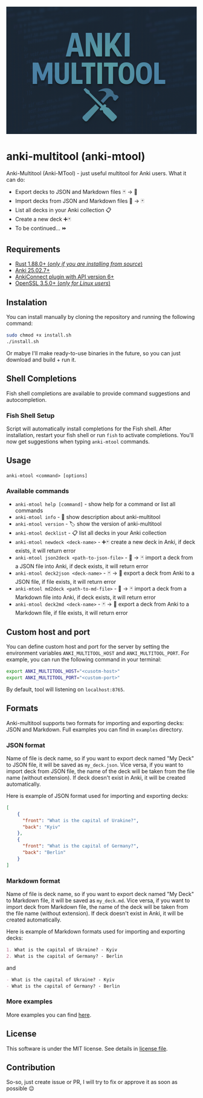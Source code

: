 ![anki-multitool-logo](https://github.com/gaussfff/anki-multitool/blob/master/resources/pics/anki-multitool-log.png)

# anki-multitool (anki-mtool)
Anki-Multitool (Anki-MTool) - just useful multitool for Anki users. What it can do:
- Export decks to JSON and Markdown files 🃏 -> 📄
- Import decks from JSON and Markdown files 📄 -> 🃏
- List all decks in your Anki collection 📋
- Create a new deck ➕🃏
- To be continued... ⏩

## Requirements
- [Rust 1.88.0+ (*only if you are installing from source*)](https://www.rust-lang.org/tools/install)
- [Anki 25.02.7+](https://apps.ankiweb.net/)
- [AnkiConnect plugin with API version 6+](https://ankiweb.net/shared/info/2055492159)
- [OpenSSL 3.5.0+ (*only for Linux users*)](https://openssl.org/)

## Instalation
You can install manually by cloning the repository and running the following command:
```bash
sudo chmod +x install.sh
./install.sh
```
Or mabye I'll make ready-to-use binaries in the future, so you can just download and build + run it.

## Shell Completions
Fish shell completions are available to provide command suggestions and autocompletion.

### Fish Shell Setup
Script will automatically install completions for the Fish shell. After installation, restart your fish shell or run `fish` to activate completions. 
You'll now get suggestions when typing `anki-mtool` commands.

## Usage
`anki-mtool <command> [options]`

### Available commands
- `anki-mtool help [command]` - show help for a command or list all commands
- `anki-mtool info` - 📝 show description about anki-multitool
- `anki-mtool version` - 🏷️ show the version of anki-multitool
- `anki-mtool decklist` - 📋 list all decks in your Anki collection
- `anki-mtool newdeck <deck-name>` - ➕🃏 create a new deck in Anki, if deck exists, it will return error
- `anki-mtool json2deck <path-to-json-file>` - 📄 -> 🃏 import a deck from a JSON file into Anki, if deck exists, it will return error
- `anki-mtool deck2json <deck-name>` - 🃏 -> 📄 export a deck from Anki to a JSON file, if file exists, it will return error
- `anki-mtool md2deck <path-to-md-file>` - 📄 -> 🃏 import a deck from a Markdown file into Anki, if deck exists, it will return error
- `anki-mtool deck2md <deck-name>` - 🃏 -> 📄 export a deck from Anki to a Markdown file, if file exists, it will return error

## Custom host and port
You can define custom host and port for the server by setting the environment variables `ANKI_MULTITOOL_HOST` and `ANKI_MULTITOOL_PORT`. For example, you can run the following command in your terminal:
```bash
export ANKI_MULTITOOL_HOST="<cusotm-host>"
export ANKI_MULTITOOL_PORT="<custom-port>"
```

By default, tool will listening on `localhost:8765`.

## Formats
Anki-multitool supports two formats for importing and exporting decks: JSON and Markdown. Full examples you can find in `examples` directory.

### JSON format
Name of file is deck name, so if you want to export deck named "My Deck" to JSON file, it will be saved as `my_deck.json`. 
Vice versa, if you want to import deck from JSON file, the name of the deck will be taken from the file name (without extension).
If deck doesn't exist in Anki, it will be created automatically.

Here is example of JSON format used for importing and exporting decks:
```json
[
    {
      "front": "What is the capital of Urakine?",
      "back": "Kyiv"
    },
    {
      "front": "What is the capital of Germany?",
      "back": "Berlin"
    }
]
```

### Markdown format
Name of file is deck name, so if you want to export deck named "My Deck" to Markdown file, it will be saved as `my_deck.md`.
Vice versa, if you want to import deck from Markdown file, the name of the deck will be taken from the file name (without extension).
If deck doesn't exist in Anki, it will be created automatically.

Here is example of Markdown formats used for importing and exporting decks:
```markdown
1. What is the capital of Ukraine? - Kyiv
2. What is the capital of Germany? - Berlin
```

and 

```markdown
- What is the capital of Ukraine? - Kyiv
- What is the capital of Germany? - Berlin
```

### More examples
More examples you can find [here](https://github.com/gaussfff/anki-multitool/tree/master/resources/examples).

## License
This software is under the MIT license. See details in [license file](https://github.com/gaussfff/anki-multitool/blob/master/LICENSE-MIT).

## Contribution
So-so, just create issue or PR, I will try to fix or approve it as soon as possible 😉
